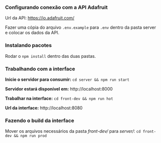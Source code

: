 ### Configurando conexão com a API Adafruit

Url da API: https://io.adafruit.com/

Fazer uma cópia do arquivo `.env.example` para `.env` dentro da pasta server e colocar os dados da API.

### Instalando pacotes

Rodar o `npm install` dentro das duas pastas.

### Trabalhando com a interface

**Inicie o servidor para consumir:** `cd server && npm run start`

**Servidor estará disponível em:** http://localhost:8000

**Trabalhar na interface:** `cd front-dev && npm run hot`

**Url da interface:** http://localhost:8080


### Fazendo o build da interface

Mover os arquivos necessários da pasta _front-dev/_ para _server/_: `cd front-dev && npm run prod`

